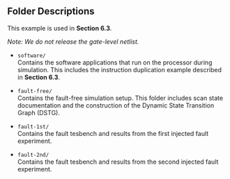## Folder Descriptions

This example is used in **Section 6.3**.

*Note: We do not release the gate-level netlist.*

- `software/`  
  Contains the software applications that run on the processor during simulation. This includes the instruction duplication example described in **Section 6.3**.

- `fault-free/`  
  Contains the fault-free simulation setup. This folder includes scan state documentation and the construction of the Dynamic State Transition Graph (DSTG).

- `fault-1st/`  
  Contains the fault tesbench and results from the first injected fault experiment. 

- `fault-2nd/`  
  Contains the fault tesbench and results from the second injected fault experiment. 
